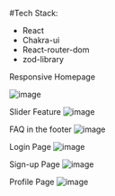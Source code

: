  #Tech Stack:
   - React
   - Chakra-ui
   - React-router-dom
   - zod-library

Responsive Homepage

![image](https://github.com/user-attachments/assets/89268072-d447-44d6-87a7-043db23b5056)


Slider Feature
![image](https://github.com/user-attachments/assets/fab64055-b3a6-4b68-a123-21b11777e561)

FAQ in the footer
![image](https://github.com/user-attachments/assets/a2d8c31e-7346-41d2-957c-da5c0e2d2813)

Login Page
![image](https://github.com/user-attachments/assets/c8c0f6a3-028f-46ac-8ff6-8a91c6e61113)

Sign-up Page
![image](https://github.com/user-attachments/assets/9b554989-001c-4aac-8383-abe531f22ae1)

Profile Page
![image](https://github.com/user-attachments/assets/a36c88c4-0e07-4bd7-b3e9-ae5067a8977a)







